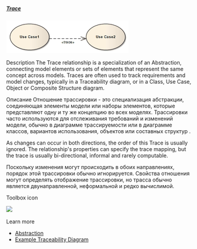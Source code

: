 ##### [Trace](https://sparxsystems.com/enterprise_architect_user_guide/15.1/model_domains/trace.html)

![](_src/d-traceuse.png)   

Description
The Trace relationship is a specialization of an Abstraction, connecting model elements or sets of elements that represent the same concept across models. Traces are often used to track requirements and model changes, typically in a Traceability diagram, or in a Class, Use Case, Object or Composite Structure diagram.

Описание
Отношение трассировки - это специализация абстракции, соединяющая элементы модели или наборы элементов, которые представляют одну и ту же концепцию во всех моделях. Трассировки часто используются для отслеживания требований и изменений модели, обычно в диаграмме трассируемости или в диаграмме классов, вариантов использования, объектов или составных структур .

As changes can occur in both directions, the order of this Trace is usually ignored. The relationship's properties can specify the trace mapping, but the trace is usually bi-directional, informal and rarely computable.

Поскольку изменения могут происходить в обоих направлениях, порядок этой трассировки обычно игнорируется. Свойства отношения могут определять отображение трассировки, но трасса обычно является двунаправленной, неформальной и редко вычислимой.

Toolbox icon

![](_src/c-traceuse.png)

Learn more
* [Abstraction](https://sparxsystems.com/enterprise_architect_user_guide/15.1/model_domains/abstraction.html)
* [Example Traceability Diagram](https://sparxsystems.com/enterprise_architect_user_guide/15.1/model_navigation/create_traceability_diagrams.html)